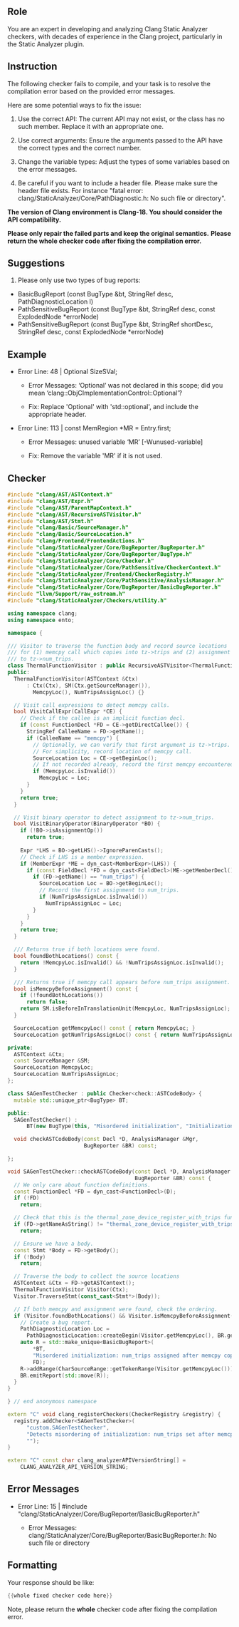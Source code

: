 ## Role

You are an expert in developing and analyzing Clang Static Analyzer checkers, with decades of experience in the Clang project, particularly in the Static Analyzer plugin.

## Instruction

The following checker fails to compile, and your task is to resolve the compilation error based on the provided error messages.

Here are some potential ways to fix the issue:

1. Use the correct API: The current API may not exist, or the class has no such member. Replace it with an appropriate one.

2. Use correct arguments: Ensure the arguments passed to the API have the correct types and the correct number.

3. Change the variable types: Adjust the types of some variables based on the error messages.

4. Be careful if you want to include a header file. Please make sure the header file exists. For instance "fatal error: clang/StaticAnalyzer/Core/PathDiagnostic.h: No such file or directory".

**The version of Clang environment is Clang-18. You should consider the API compatibility.**

**Please only repair the failed parts and keep the original semantics.**
**Please return the whole checker code after fixing the compilation error.**

## Suggestions

1. Please only use two types of bug reports:
  - BasicBugReport (const BugType &bt, StringRef desc, PathDiagnosticLocation l)
  - PathSensitiveBugReport (const BugType &bt, StringRef desc, const ExplodedNode *errorNode)
  - PathSensitiveBugReport (const BugType &bt, StringRef shortDesc, StringRef desc, const ExplodedNode *errorNode)

## Example

- Error Line: 48 |   Optional<DefinedOrUnknownSVal> SizeSVal; 

  - Error Messages: ‘Optional’ was not declared in this scope; did you mean ‘clang::ObjCImplementationControl::Optional’? 

  - Fix: Replace 'Optional<DefinedOrUnknownSVal>' with 'std::optional<DefinedOrUnknownSVal>', and include the appropriate header. 

- Error Line: 113 |     const MemRegion *MR = Entry.first;

    - Error Messages: unused variable ‘MR’ [-Wunused-variable]

    - Fix: Remove the variable 'MR' if it is not used.

## Checker

```cpp
#include "clang/AST/ASTContext.h"
#include "clang/AST/Expr.h"
#include "clang/AST/ParentMapContext.h"
#include "clang/AST/RecursiveASTVisitor.h"
#include "clang/AST/Stmt.h"
#include "clang/Basic/SourceManager.h"
#include "clang/Basic/SourceLocation.h"
#include "clang/Frontend/FrontendActions.h"
#include "clang/StaticAnalyzer/Core/BugReporter/BugReporter.h"
#include "clang/StaticAnalyzer/Core/BugReporter/BugType.h"
#include "clang/StaticAnalyzer/Core/Checker.h"
#include "clang/StaticAnalyzer/Core/PathSensitive/CheckerContext.h"
#include "clang/StaticAnalyzer/Frontend/CheckerRegistry.h"
#include "clang/StaticAnalyzer/Core/PathSensitive/AnalysisManager.h"
#include "clang/StaticAnalyzer/Core/BugReporter/BasicBugReporter.h"
#include "llvm/Support/raw_ostream.h"
#include "clang/StaticAnalyzer/Checkers/utility.h"

using namespace clang;
using namespace ento;

namespace {

/// Visitor to traverse the function body and record source locations
/// for (1) memcpy call which copies into tz->trips and (2) assignment
/// to tz->num_trips.
class ThermalFunctionVisitor : public RecursiveASTVisitor<ThermalFunctionVisitor> {
public:
  ThermalFunctionVisitor(ASTContext &Ctx)
      : Ctx(Ctx), SM(Ctx.getSourceManager()),
        MemcpyLoc(), NumTripsAssignLoc() {}

  // Visit call expressions to detect memcpy calls.
  bool VisitCallExpr(CallExpr *CE) {
    // Check if the callee is an implicit function decl.
    if (const FunctionDecl *FD = CE->getDirectCallee()) {
      StringRef CalleeName = FD->getName();
      if (CalleeName == "memcpy") {
        // Optionally, we can verify that first argument is tz->trips.
        // For simplicity, record location of memcpy call.
        SourceLocation Loc = CE->getBeginLoc();
        // If not recorded already, record the first memcpy encountered.
        if (MemcpyLoc.isInvalid())
          MemcpyLoc = Loc;
      }
    }
    return true;
  }

  // Visit binary operator to detect assignment to tz->num_trips.
  bool VisitBinaryOperator(BinaryOperator *BO) {
    if (!BO->isAssignmentOp())
      return true;
  
    Expr *LHS = BO->getLHS()->IgnoreParenCasts();
    // Check if LHS is a member expression.
    if (MemberExpr *ME = dyn_cast<MemberExpr>(LHS)) {
      if (const FieldDecl *FD = dyn_cast<FieldDecl>(ME->getMemberDecl())) {
        if (FD->getName() == "num_trips") {
          SourceLocation Loc = BO->getBeginLoc();
          // Record the first assignment to num_trips.
          if (NumTripsAssignLoc.isInvalid())
            NumTripsAssignLoc = Loc;
        }
      }
    }
    return true;
  }

  /// Returns true if both locations were found.
  bool foundBothLocations() const {
    return !MemcpyLoc.isInvalid() && !NumTripsAssignLoc.isInvalid();
  }

  /// Returns true if memcpy call appears before num_trips assignment.
  bool isMemcpyBeforeAssignment() const {
    if (!foundBothLocations())
      return false;
    return SM.isBeforeInTranslationUnit(MemcpyLoc, NumTripsAssignLoc);
  }

  SourceLocation getMemcpyLoc() const { return MemcpyLoc; }
  SourceLocation getNumTripsAssignLoc() const { return NumTripsAssignLoc; }

private:
  ASTContext &Ctx;
  const SourceManager &SM;
  SourceLocation MemcpyLoc;
  SourceLocation NumTripsAssignLoc;
};

class SAGenTestChecker : public Checker<check::ASTCodeBody> {
  mutable std::unique_ptr<BugType> BT;

public:
  SAGenTestChecker() :
      BT(new BugType(this, "Misordered initialization", "Initialization Order")) {}

  void checkASTCodeBody(const Decl *D, AnalysisManager &Mgr,
                        BugReporter &BR) const;

};

void SAGenTestChecker::checkASTCodeBody(const Decl *D, AnalysisManager &Mgr,
                                        BugReporter &BR) const {
  // We only care about function definitions.
  const FunctionDecl *FD = dyn_cast<FunctionDecl>(D);
  if (!FD)
    return;

  // Check that this is the thermal_zone_device_register_with_trips function.
  if (FD->getNameAsString() != "thermal_zone_device_register_with_trips")
    return;

  // Ensure we have a body.
  const Stmt *Body = FD->getBody();
  if (!Body)
    return;

  // Traverse the body to collect the source locations
  ASTContext &Ctx = FD->getASTContext();
  ThermalFunctionVisitor Visitor(Ctx);
  Visitor.TraverseStmt(const_cast<Stmt*>(Body));

  // If both memcpy and assignment were found, check the ordering.
  if (Visitor.foundBothLocations() && Visitor.isMemcpyBeforeAssignment()) {
    // Create a bug report.
    PathDiagnosticLocation Loc =
      PathDiagnosticLocation::createBegin(Visitor.getMemcpyLoc(), BR.getSourceManager());
    auto R = std::make_unique<BasicBugReport>(
        *BT,
        "Misordered initialization: num_trips assigned after memcpy copying to trips buffer",
        FD);
    R->addRange(CharSourceRange::getTokenRange(Visitor.getMemcpyLoc()));
    BR.emitReport(std::move(R));
  }
}

} // end anonymous namespace

extern "C" void clang_registerCheckers(CheckerRegistry &registry) {
  registry.addChecker<SAGenTestChecker>(
      "custom.SAGenTestChecker", 
      "Detects misordering of initialization: num_trips set after memcpy",
      "");
}

extern "C" const char clang_analyzerAPIVersionString[] =
    CLANG_ANALYZER_API_VERSION_STRING;

```

## Error Messages 

- Error Line: 15 | #include "clang/StaticAnalyzer/Core/BugReporter/BasicBugReporter.h"

	- Error Messages: clang/StaticAnalyzer/Core/BugReporter/BasicBugReporter.h: No such file or directory



## Formatting 

Your response should be like: 

```cpp
{{whole fixed checker code here}}
```

Note, please return the **whole** checker code after fixing the compilation error.